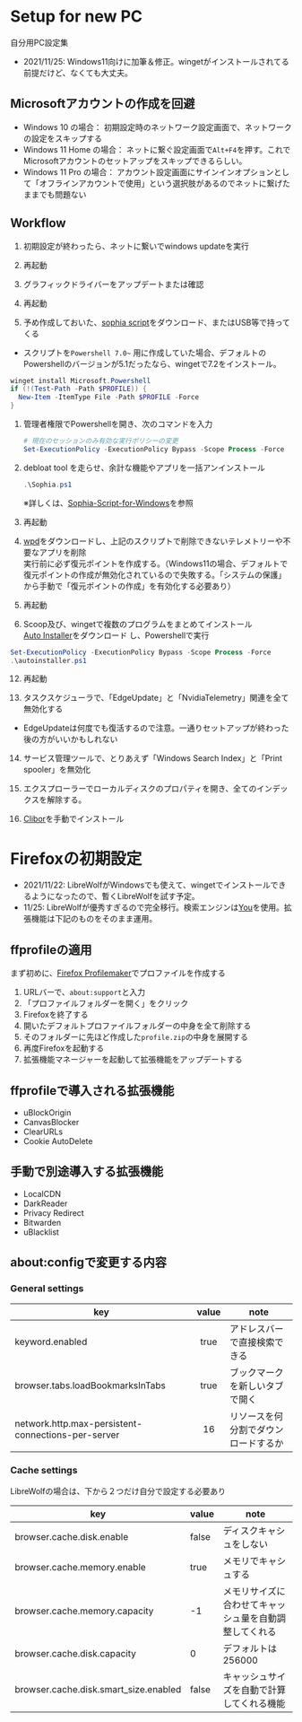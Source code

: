 # Setup for new PC
自分用PC設定集  
* 2021/11/25: Windows11向けに加筆＆修正。wingetがインストールされてる前提だけど、なくても大丈夫。

## Microsoftアカウントの作成を回避
* Windows 10 の場合： 初期設定時のネットワーク設定画面で、ネットワークの設定をスキップする
* Windows 11 Home の場合： ネットに繋ぐ設定画面で`Alt+F4`を押す。これでMicrosoftアカウントのセットアップをスキップできるらしい。
* Windows 11 Pro の場合： アカウント設定画面にサインインオプションとして「オフラインアカウントで使用」という選択肢があるのでネットに繋げたままでも問題ない

## Workflow
1. 初期設定が終わったら、ネットに繋いでwindows updateを実行

2. 再起動

3. グラフィックドライバーをアップデートまたは確認

4. 再起動

5. 予め作成しておいた、[sophia script](/sophia.ps1)をダウンロード、またはUSB等で持ってくる
* スクリプトを`Powershell 7.0~` 用に作成していた場合、デフォルトのPowershellのバージョンが5.1だったなら、wingetで7.2をインストール。
```Powershell
winget install Microsoft.Powershell
if (!(Test-Path -Path $PROFILE)) {
  New-Item -ItemType File -Path $PROFILE -Force
}
```

1. 管理者権限でPowershellを開き、次のコマンドを入力
    ```Powershell
    # 現在のセッションのみ有効な実行ポリシーの変更
    Set-ExecutionPolicy -ExecutionPolicy Bypass -Scope Process -Force
    ```

2. debloat tool を走らせ、余計な機能やアプリを一括アンインストール
    ```Powershell
    .\Sophia.ps1
    ```
    ※詳しくは、[Sophia-Script-for-Windows](https://github.com/farag2/Sophia-Script-for-Windows)を参照

3. 再起動

4. [wpd](https://wpd.app/)をダウンロードし、上記のスクリプトで削除できないテレメトリーや不要なアプリを削除  
    実行前に必ず復元ポイントを作成する。（Windows11の場合、デフォルトで復元ポイントの作成が無効化されているので失敗する。「システムの保護」から手動で「復元ポイントの作成」を有効化する必要あり）

5.  再起動

6.  Scoop及び、wingetで複数のプログラムをまとめてインストール  
[Auto Installer](/autoinstaller.ps1)をダウンロード
し、Powershellで実行
```Powershell
Set-ExecutionPolicy -ExecutionPolicy Bypass -Scope Process -Force
.\autoinstaller.ps1
```

12. 再起動

13. タスクスケジューラで、「EdgeUpdate」と「NvidiaTelemetry」関連を全て無効化する
* EdgeUpdateは何度でも復活するので注意。一通りセットアップが終わった後の方がいいかもしれない

14. サービス管理ツールで、とりあえず「Windows Search Index」と「Print spooler」を無効化

15. エクスプローラーでローカルディスクのプロパティを開き、全てのインデックスを解除する。

16. [Clibor](https://forest.watch.impress.co.jp/library/software/clibor/)を手動でインストール

# Firefoxの初期設定
* 2021/11/22: LibreWolfがWindowsでも使えて、wingetでインストールできるようになったので、暫くLibreWolfを試す予定。
* 11/25: LibreWolfが優秀すぎるので完全移行。検索エンジンは[You](https://you.com)を使用。拡張機能は下記のものをそのまま運用。

## ffprofileの適用
まず初めに、[Firefox Profilemaker](https://ffprofile.com/)でプロファイルを作成する
1. URLバーで、`about:support`と入力
2. 「プロファイルフォルダーを開く」をクリック
3. Firefoxを終了する
4. 開いたデフォルトプロファイルフォルダーの中身を全て削除する
5. そのフォルダーに先ほど作成した`profile.zip`の中身を展開する
6. 再度Firefoxを起動する
7. 拡張機能マネージャーを起動して拡張機能をアップデートする

## ffprofileで導入される拡張機能
* uBlockOrigin
* CanvasBlocker
* ClearURLs
* Cookie AutoDelete

## 手動で別途導入する拡張機能
* LocalCDN
* DarkReader
* Privacy Redirect
* Bitwarden
* uBlacklist

## about:configで変更する内容

### General settings

| key                                                | value | note                                 |
| -------------------------------------------------- | :---: | ------------------------------------ |
| keyword.enabled                                    | true  | アドレスバーで直接検索できる         |
| browser.tabs.loadBookmarksInTabs                   | true  | ブックマークを新しいタブで開く       |
| network.http.max-persistent-connections-per-server |  16   | リソースを何分割でダウンロードするか |

### Cache settings
LibreWolfの場合は、下から２つだけ自分で設定する必要あり

| key                                   | value | note                                                   |
| ------------------------------------- | ----- | ------------------------------------------------------ |
| browser.cache.disk.enable             | false | ディスクキャシュをしない                               |
| browser.cache.memory.enable           | true  | メモリでキャシュする                                   |
| browser.cache.memory.capacity         | -1    | メモリサイズに合わせてキャッシュ量を自動調整してくれる |
| browser.cache.disk.capacity           | 0     | デフォルトは256000                                     |
| browser.cache.disk.smart_size.enabled | false | キャッシュサイズを自動で計算してくれる機能             |
